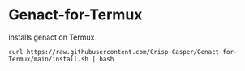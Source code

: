 # Genact-for-Termux
installs genact on Termux
```
curl https://raw.githubusercontent.com/Crisp-Casper/Genact-for-Termux/main/install.sh | bash
